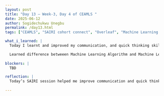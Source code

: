 ```yaml
---
layout: post
title: "Day 13 – Week-3, Day 4 of CEAMLS "
date: 2025-06-12
author: Sogidechukwu Unegbu
permalink: /day13.html
tags: ["CEAMLS", "SAIRI cohort connect", "Overleaf", "Machine Learning Algorithm and Model"]

what_i_learned: |  
  Today I learnt and improved my communication, and quick thinking skills during the SAIRI cohort connect through the ice breaker games Taboo, and jenga. I learned about and was introduced to Overleaf where I learned certain keywords such as \subsections{}, \subsubsection{}. I also learned how to add images to our projects on Overleaf

  Learned difference betweeen Machine Learning Algorithm and Machine Learning Model. A Machine Learning model is the output (trained system) of training an algorithm with data. and Machine Learning algorithm is a procedure or set of rules used to train a model. Models are trained algorithms.
   
blockers: |
  TBD

reflection: |
  Today’s SAIRI session helped me improve communication and quick thinking through games like Taboo and Jenga. I also learned Overleaf, mastering commands like \subsection{} and image insertion. Most importantly, I clarified the difference between an ML algorithm (training process) and an ML model (trained output). These skills will boost my teamwork and technical projects. Excited to apply them in the future.
   
---
```

